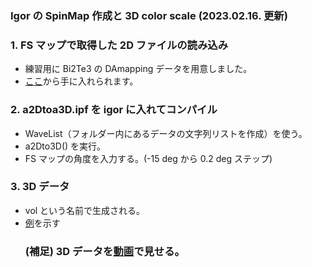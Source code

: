 
<h3>Igor の SpinMap 作成と 3D color scale (2023.02.16. 更新)</h3>

<h3>1. FS マップで取得した 2D ファイルの読み込み</h3>
<ul>
<li>練習用に Bi2Te3 の DAmapping データを用意しました。</li>
<li><a href = "https://hiroshimauniv-my.sharepoint.com/:u:/g/personal/kk224_hiroshima-u_ac_jp/EeDX6S0jrP9Fq0XxTMo-OxoBbRfsM56uVXczkvj_6gV9zA?e=KLwS1i" target="_blank">ここ</a>から手に入れられます。</li></ul>

<h3>2. a2Dtoa3D.ipf を igor に入れてコンパイル</h3>
<ul>
<li>WaveList（フォルダー内にあるデータの文字列リストを作成）を使う。</li>
<li>a2Dto3D() を実行。</li>
<li>FS マップの角度を入力する。(-15 deg から 0.2 deg ステップ)</li>
</ul>

<h3>3. 3D データ</h3>
<ul> 
<li>vol という名前で生成される。</li>
<li><a href = "https://hiroshimauniv-my.sharepoint.com/:v:/g/personal/kk224_hiroshima-u_ac_jp/EW_wHPQqMtJFqS6kOauJFZoBfQ0iL2_-HXxPUbpF4caZHQ?e=gVxasr" target="_blank">例</a>を示す</li>
  
<h3>(補足) 3D データを<a href ="https://github.com/Hikaribussei-lab/homepage/tree/main/igor_macro/%E5%8B%95%E7%94%BB%E4%BD%9C%E6%88%90FS" target="_blank">動画</a>で見せる。</h3>
</ul>
